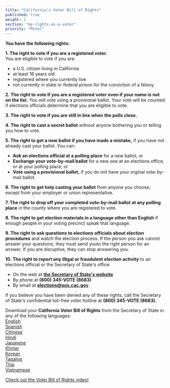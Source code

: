 ```yaml
---
title: "California's Voter Bill of Rights"
published: true
weight: 1
section: "my-rights-as-a-voter"
priority: "Minor"
---
```


**You have the following rights:**  

**1. The right to vote if you are a registered voter.**  
	You are eligible to vote if you are:  
   - a U.S. citizen living in California  
   - at least 18 years old  
   - registered where you currently live  
   - not currently in state or federal prison for the conviction of a felony 
   
**2. The right to vote if you are a registered voter even if your name is not on the list.** You will vote using a provisional ballot. Your vote will be counted if elections officials determine that you are eligible to vote.  

**3. The right to vote if you are still in line when the polls close.**  

**4. The right to cast a secret ballot** without anyone bothering you or telling you how to vote.  

**5. The right to get a new ballot if you have made a mistake,** if you have not already cast your ballot. You can:  
- **Ask an elections official at a polling place** for a new ballot; or  
- **Exchange your vote-by-mail ballot** for a new one at an elections office, or at your polling place; or  
- **Vote using a provisional ballot,** if you do not have your orginal vote-by-mail ballot.  
    
**6. The right to get help casting your ballot** from anyone you choose, except from your employer or union representative.  

**7. The right to drop off your completed vote-by-mail ballot at any polling place** in the county where you are registered to vote.  

**8. The right to get election materials in a language other than English** if enough people in your voting precinct speak that language.  

**9. The right to ask questions to elections officials about election procedures** and watch the election process. If the person you ask cannot answer your questions, they must send youto the right person for an answer. If you are disruptive, they can stop answering you.  

**10. The right to report any illigal or fraudulent election activity** to an elections official or the Secretary of State's office.  
- On the web at **[the Secretary of State's website](http://www.sos.ca.gov/elections/publications-and-resources/voter-complaint)**  
- By phone at **(800) 345-VOTE (8683)**  
- By email at **<elections@sos.cac.gov>**   

If you believe you have been denied any of these rights, call the Secretary of State's confidential toll-free voter hotline at **(800) 345-VOTE (8683).**  

Download your **California Voter Bill of Rights** from the Secretary of State in any of the following languages:  
[English](http://elections.cdn.sos.ca.gov/voter-bill-of-rights/voter-bill-of-rights.pdf)  
[Spanish](http://elections.cdn.sos.ca.gov//voter-bill-of-rights/spanish.pdf)  
[Chinese](http://elections.cdn.sos.ca.gov/voter-bill-of-rights/chinese.pdf)  
[Hindi](http://elections.cdn.sos.ca.gov/voter-bill-of-rights/hindi.pdf)  
[Japanese](http://elections.cdn.sos.ca.gov/voter-bill-of-rights/japanese.pdf)  
[Khmer](http://elections.cdn.sos.ca.gov/voter-bill-of-rights/khmer.pdf)  
[Korean](http://elections.cdn.sos.ca.gov/voter-bill-of-rights/korean.pdf)  
[Tagalog](http://elections.cdn.sos.ca.gov/voter-bill-of-rights/tagalog.pdf)  
[Thai](http://elections.cdn.sos.ca.gov/voter-bill-of-rights/thai.pdf)  
[Vietnamese](http://elections.cdn.sos.ca.gov/voter-bill-of-rights/vietnamese.pdf)  

[Check out the Voter Bill of Rights video!](https://www.youtube.com/watch?v=_m_Ge5uEd1c&)  
